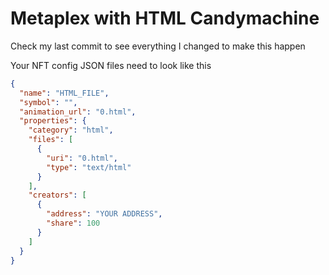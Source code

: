 # Metaplex with HTML Candymachine 

Check my last commit to see everything I changed to make this happen

Your NFT config JSON files need to look like this

```json
{
  "name": "HTML_FILE",
  "symbol": "",
  "animation_url": "0.html",
  "properties": {
    "category": "html",
    "files": [
      {
        "uri": "0.html",
        "type": "text/html"
      }
    ],
    "creators": [
      {
        "address": "YOUR ADDRESS",
        "share": 100
      }
    ]
  }
}
```